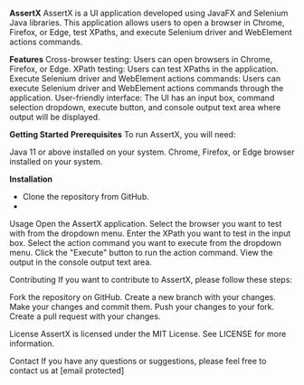 **AssertX**
AssertX is a UI application developed using JavaFX and Selenium Java libraries. This application allows users to open a browser in Chrome, Firefox, or Edge, test XPaths, and execute Selenium driver and WebElement actions commands.

**Features**
Cross-browser testing: Users can open browsers in Chrome, Firefox, or Edge.
XPath testing: Users can test XPaths in the application.
Execute Selenium driver and WebElement actions commands: Users can execute Selenium driver and WebElement actions commands through the application.
User-friendly interface: The UI has an input box, command selection dropdown, execute button, and console output text area where output will be displayed.

**Getting Started**
**Prerequisites**
To run AssertX, you will need:

Java 11 or above installed on your system.
Chrome, Firefox, or Edge browser installed on your system.

**Installation**
- Clone the repository from GitHub.
- 

Usage
Open the AssertX application.
Select the browser you want to test with from the dropdown menu.
Enter the XPath you want to test in the input box.
Select the action command you want to execute from the dropdown menu.
Click the "Execute" button to run the action command.
View the output in the console output text area.

Contributing
If you want to contribute to AssertX, please follow these steps:

Fork the repository on GitHub.
Create a new branch with your changes.
Make your changes and commit them.
Push your changes to your fork.
Create a pull request with your changes.

License
AssertX is licensed under the MIT License. See LICENSE for more information.

Contact
If you have any questions or suggestions, please feel free to contact us at [email protected]
